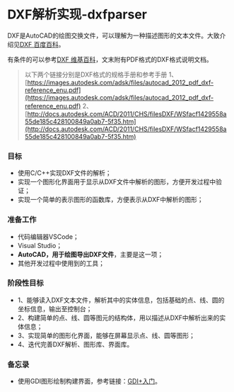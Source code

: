 # DXF解析实现-dxfparser

DXF是AutoCAD的绘图交换文件，可以理解为一种描述图形的文本文件。大致介绍见[DXF 百度百科](https://baike.baidu.com/item/DXF/364192)。

有条件的可以参考[DXF 维基百科](https://en.wikipedia.org/wiki/AutoCAD_DXF)，文末附有PDF格式的DXF格式说明文档。

> 以下两个链接分别是DXF格式的规格手册和参考手册
> 1、[https://images.autodesk.com/adsk/files/autocad_2012_pdf_dxf-reference_enu.pdf](https://images.autodesk.com/adsk/files/autocad_2012_pdf_dxf-reference_enu.pdf)
> 2、[http://docs.autodesk.com/ACD/2011/CHS/filesDXF/WSfacf1429558a55de185c428100849a0ab7-5f35.htm](http://docs.autodesk.com/ACD/2011/CHS/filesDXF/WSfacf1429558a55de185c428100849a0ab7-5f35.htm)

### 目标

- 使用C/C++实现DXF文件的解析；
- 实现一个图形化界面用于显示从DXF文件中解析的图形，方便开发过程中验证；
- 实现一个简单的表示图形的函数库，方便表示从DXF中解析的图形；

### 准备工作

- 代码编辑器VSCode；
- Visual Studio；
- **AutoCAD，用于绘图导出DXF文件**，主要是这一项；
- 其他开发过程中使用到的工具；

### 阶段性目标

- 1、能够读入DXF文本文件，解析其中的实体信息，包括基础的点、线、圆的坐标信息，输出至控制台；
- 2、构建简单的点、线、圆等图元的结构体，用以描述从DXF中解析出来的实体信息；
- 3、实现简单的图形化界面，能够在屏幕显示点、线、圆等图形；
- 4、迭代完善DXF解析、图形库、界面库。

### 备忘录

- 使用GDI图形绘制构建界面，参考链接：[GDI+入门](https://learn.microsoft.com/zh-cn/windows/win32/gdiplus/-gdiplus-getting-started-use)。